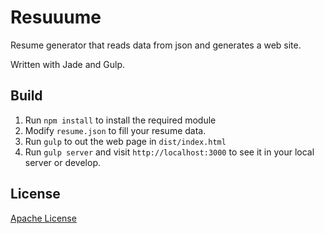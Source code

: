 # Resuuume
Resume generator that reads data from json and generates a web site.

Written with Jade and Gulp.

## Build

1. Run `npm install` to install the required module
1. Modify `resume.json` to fill your resume data.
1. Run `gulp` to out the web page in `dist/index.html`
1. Run `gulp server` and visit `http://localhost:3000` to see it in your local server or develop.

## License

[Apache License](LICENSE)